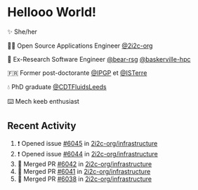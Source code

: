 # Hellooo World!

✨ She/her

👩‍💻 Open Source Applications Engineer [@2i2c-org](https://2i2c.org/)

🐻 Ex-Research Software Engineer [@bear-rsg](https://github.com/bear-rsg) [@baskerville-hpc](https://github.com/baskerville-hpc) 

🇫🇷 Former post-doctorante [@IPGP](https://github.com/IPGP) et [@ISTerre](https://www.isterre.fr/) 

💧 PhD graduate [@CDTFluidsLeeds](https://fluid-dynamics.leeds.ac.uk/) 

⌨️ Mech keeb enthusiast 

## Recent Activity 

<!--START_SECTION:activity-->
1. ❗ Opened issue [#6045](https://github.com/2i2c-org/infrastructure/issues/6045) in [2i2c-org/infrastructure](https://github.com/2i2c-org/infrastructure)
2. ❗ Opened issue [#6044](https://github.com/2i2c-org/infrastructure/issues/6044) in [2i2c-org/infrastructure](https://github.com/2i2c-org/infrastructure)
3. 🎉 Merged PR [#6042](https://github.com/2i2c-org/infrastructure/pull/6042) in [2i2c-org/infrastructure](https://github.com/2i2c-org/infrastructure)
4. 🎉 Merged PR [#6041](https://github.com/2i2c-org/infrastructure/pull/6041) in [2i2c-org/infrastructure](https://github.com/2i2c-org/infrastructure)
5. 🎉 Merged PR [#6038](https://github.com/2i2c-org/infrastructure/pull/6038) in [2i2c-org/infrastructure](https://github.com/2i2c-org/infrastructure)
<!--END_SECTION:activity-->
